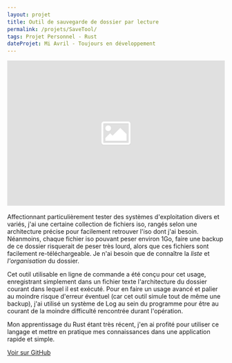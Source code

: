 ```yaml
---
layout: projet
title: Outil de sauvegarde de dossier par lecture
permalink: /projets/SaveTool/
tags: Projet Personnel - Rust
dateProjet: Mi Avril - Toujours en développement
---
```


<div>
  <img src="/assets/images/placeholder-image.png" class="img-fluid img-thumbnail mb-3"/>
</div>

Affectionnant particulièrement tester des systèmes d'exploitation divers et variés, j'ai une certaine collection de fichiers iso, rangés selon une architecture précise pour facilement retrouver l'iso dont j'ai besoin. Néanmoins, chaque fichier iso pouvant peser environ 1Go, faire une backup de ce dossier risquerait de peser très lourd, alors que ces fichiers sont facilement re-téléchargeable. Je n'ai besoin que de connaître la *liste* et *l'organisation* du dossier.

Cet outil utilisable en ligne de commande a été conçu pour cet usage, enregistrant simplement dans un fichier texte l'architecture du dossier courant dans lequel il est exécuté. Pour en faire un usage avancé et palier au moindre risque d'erreur éventuel (car cet outil simule tout de même une backup), j'ai utilisé un système de Log au sein du programme pour être au courant de la moindre difficulté rencontrée durant l'opération.

Mon apprentissage du Rust étant très récent, j'en ai profité pour utiliser ce langage et mettre en pratique mes connaissances dans une application rapide et simple.

<a href="#" class="btn btn-primary mybuttoncolor mybuttonstyle mx-auto">Voir sur GitHub</a>
